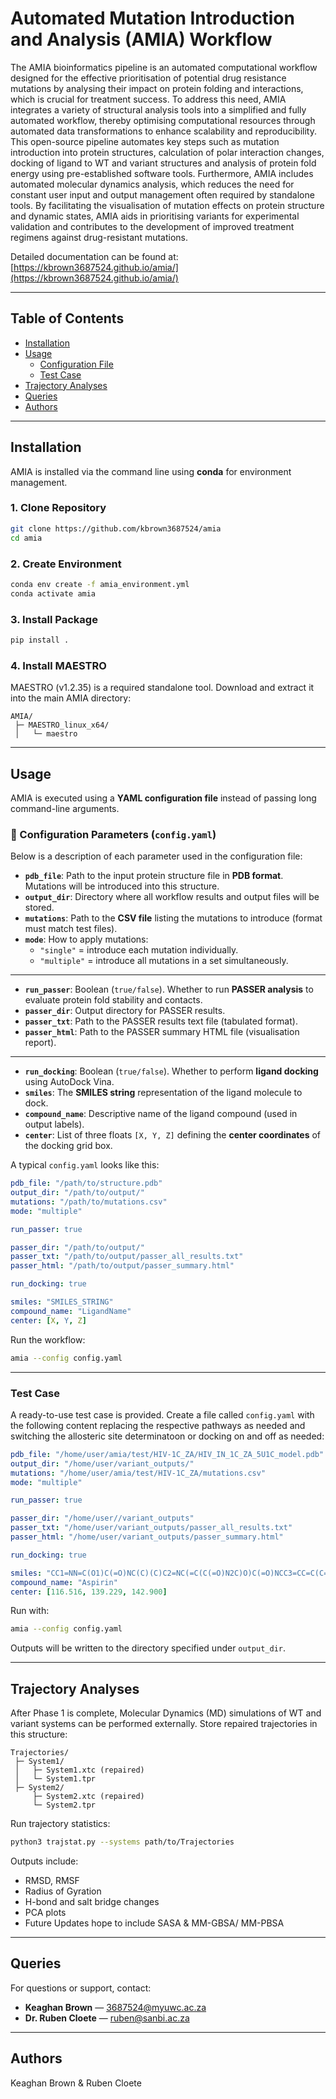 # Automated Mutation Introduction and Analysis (AMIA) Workflow

The AMIA bioinformatics pipeline is an automated computational workflow designed for the effective prioritisation of potential drug resistance mutations by analysing their impact on protein folding and interactions, which is crucial for treatment success. To address this need, AMIA integrates a variety of structural analysis tools into a simplified and fully automated workflow, thereby optimising computational resources through automated data transformations to enhance scalability and reproducibility. This open-source pipeline automates key steps such as mutation introduction into protein structures, calculation of polar interaction changes, docking of ligand to WT and variant structures and analysis of protein fold energy using pre-established software tools. Furthermore, AMIA includes automated molecular dynamics analysis, which reduces the need for constant user input and output management often required by standalone tools. By facilitating the visualisation of mutation effects on protein structure and dynamic states, AMIA aids in prioritising variants for experimental validation and contributes to the development of improved treatment regimens against drug-resistant mutations.  

Detailed documentation can be found at: [https://kbrown3687524.github.io/amia/](https://kbrown3687524.github.io/amia/)

---

## Table of Contents
- [Installation](#installation)  
- [Usage](#usage)  
  - [Configuration File](#configuration-file)  
  - [Test Case](#test-case)  
- [Trajectory Analyses](#trajectory-analyses)  
- [Queries](#queries)  
- [Authors](#authors)  

---

## Installation

AMIA is installed via the command line using **conda** for environment management.  

### 1. Clone Repository
```bash
git clone https://github.com/kbrown3687524/amia
cd amia
```

### 2. Create Environment
```bash
conda env create -f amia_environment.yml
conda activate amia
```

### 3. Install Package
```bash
pip install .
```

### 4. Install MAESTRO
MAESTRO (v1.2.35) is a required standalone tool. Download and extract it into the main AMIA directory:

```
AMIA/
 ├─ MAESTRO_linux_x64/
 │   └─ maestro
```

---

## Usage

AMIA is executed using a **YAML configuration file** instead of passing long command-line arguments.  

### 🔧 Configuration Parameters (`config.yaml`)

Below is a description of each parameter used in the configuration file:

- **`pdb_file`**: Path to the input protein structure file in **PDB format**. Mutations will be introduced into this structure.  
- **`output_dir`**: Directory where all workflow results and output files will be stored.  
- **`mutations`**: Path to the **CSV file** listing the mutations to introduce (format must match test files).  
- **`mode`**: How to apply mutations:  
  - `"single"` = introduce each mutation individually.  
  - `"multiple"` = introduce all mutations in a set simultaneously.  

---

- **`run_passer`**: Boolean (`true/false`). Whether to run **PASSER analysis** to evaluate protein fold stability and contacts.  
- **`passer_dir`**: Output directory for PASSER results.  
- **`passer_txt`**: Path to the PASSER results text file (tabulated format).  
- **`passer_html`**: Path to the PASSER summary HTML file (visualisation report).  

---

- **`run_docking`**: Boolean (`true/false`). Whether to perform **ligand docking** using AutoDock Vina.  
- **`smiles`**: The **SMILES string** representation of the ligand molecule to dock.  
- **`compound_name`**: Descriptive name of the ligand compound (used in output labels).  
- **`center`**: List of three floats `[X, Y, Z]` defining the **center coordinates** of the docking grid box.  

A typical `config.yaml` looks like this:  

```yaml
pdb_file: "/path/to/structure.pdb"
output_dir: "/path/to/output/"
mutations: "/path/to/mutations.csv"
mode: "multiple"

run_passer: true

passer_dir: "/path/to/output/"
passer_txt: "/path/to/output/passer_all_results.txt"
passer_html: "/path/to/output/passer_summary.html"

run_docking: true

smiles: "SMILES_STRING"
compound_name: "LigandName"
center: [X, Y, Z]
```

Run the workflow:

```bash
amia --config config.yaml
```

---

### Test Case

A ready-to-use test case is provided. Create a file called `config.yaml` with the following content replacing the respective pathways as needed and switching the allosteric site determinatoon or docking on and off as needed:

```yaml
pdb_file: "/home/user/amia/test/HIV-1C_ZA/HIV_IN_1C_ZA_5U1C_model.pdb"
output_dir: "/home/user/variant_outputs/"
mutations: "/home/user/amia/test/HIV-1C_ZA/mutations.csv"
mode: "multiple"

run_passer: true

passer_dir: "/home/user//variant_outputs"
passer_txt: "/home/user/variant_outputs/passer_all_results.txt"
passer_html: "/home/user/variant_outputs/passer_summary.html"

run_docking: true

smiles: "CC1=NN=C(O1)C(=O)NC(C)(C)C2=NC(=C(C(=O)N2C)O)C(=O)NCC3=CC=C(C=C3)F"
compound_name: "Aspirin"
center: [116.516, 139.229, 142.900]
```

Run with:

```bash
amia --config config.yaml
```

Outputs will be written to the directory specified under `output_dir`.

---

## Trajectory Analyses

After Phase 1 is complete, Molecular Dynamics (MD) simulations of WT and variant systems can be performed externally. Store repaired trajectories in this structure:

```
Trajectories/
 ├─ System1/
 │   ├─ System1.xtc (repaired)
 │   └─ System1.tpr
 ├─ System2/
     ├─ System2.xtc (repaired)
     └─ System2.tpr
```

Run trajectory statistics:

```bash
python3 trajstat.py --systems path/to/Trajectories                     --output_dir path/to/output_directory
```

Outputs include:
- RMSD, RMSF
- Radius of Gyration  
- H-bond and salt bridge changes  
- PCA plots
- Future Updates hope to include SASA & MM-GBSA/ MM-PBSA

---

## Queries
For questions or support, contact:  
- **Keaghan Brown** — 3687524@myuwc.ac.za  
- **Dr. Ruben Cloete** — ruben@sanbi.ac.za  

---

## Authors
Keaghan Brown & Ruben Cloete  
